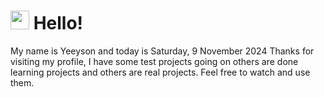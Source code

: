  <h1>
    <img src="https://emojis.slackmojis.com/emojis/images/1643510097/45343/hi.gif?1643510097" width="30"/> 
    Hello!
 </h1>
 <p>
    My name is Yeeyson and today is Saturday, 9 November 2024
    Thanks for visiting my profile, I have some test projects going on others are done learning projects and others are real projects.
    Feel free to watch and use them.
 </p>